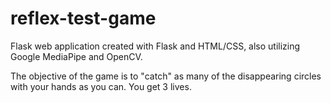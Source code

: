 # reflex-test-game

Flask web application created with Flask and HTML/CSS, also utilizing Google MediaPipe and OpenCV. 

The objective of the game is to "catch" as many of the disappearing circles with your hands as you can. You get 3 lives.

